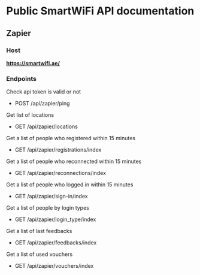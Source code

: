 # Public SmartWiFi API documentation
## Zapier

### Host
**https://smartwifi.ae/**

### Endpoints
Check api token is valid or not
* POST /api/zapier/ping

Get list of locations
* GET /api/zapier/locations

Get a list of people who registered within 15 minutes
* GET /api/zapier/registrations/index

Get a list of people who reconnected within 15 minutes
* GET /api/zapier/reconnections/index

Get a list of people who logged in within 15 minutes
* GET /api/zapier/sign-in/index

Get a list of people by login types
* GET /api/zapier/login_type/index

Get a list of last feedbacks 
* GET /api/zapier/feedbacks/index

Get a list of used vouchers 
* GET /api/zapier/vouchers/index
